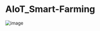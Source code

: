# AIoT_Smart-Farming

![image](https://github.com/TzuHaoTsai/AIoT_Smart-Farming/blob/main/Smart-Farming-System.png)
